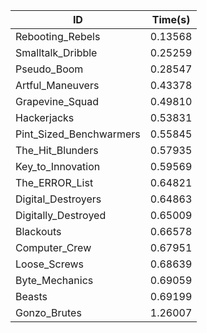 |ID|Time(s)|
|-|-|
|Rebooting_Rebels|0.13568|
|Smalltalk_Dribble|0.25259|
|Pseudo_Boom|0.28547|
|Artful_Maneuvers|0.43378|
|Grapevine_Squad|0.49810|
|Hackerjacks|0.53831|
|Pint_Sized_Benchwarmers|0.55845|
|The_Hit_Blunders|0.57935|
|Key_to_Innovation|0.59569|
|The_ERROR_List|0.64821|
|Digital_Destroyers|0.64863|
|Digitally_Destroyed|0.65009|
|Blackouts|0.66578|
|Computer_Crew|0.67951|
|Loose_Screws|0.68639|
|Byte_Mechanics|0.69059|
|Beasts|0.69199|
|Gonzo_Brutes|1.26007|
